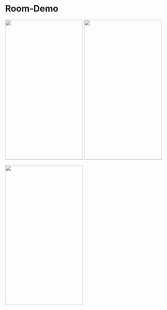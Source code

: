 # Room-Demo


<img src="https://user-images.githubusercontent.com/16043212/101467137-f3d26a00-3967-11eb-80cc-e1205524c882.png" width="250" height="450" /> <img src="https://user-images.githubusercontent.com/16043212/101467248-12d0fc00-3968-11eb-82f2-f6ec64d87dad.png" width="250" height="450" />

<img src="https://user-images.githubusercontent.com/16043212/101467308-254b3580-3968-11eb-9e99-a33638ae7e8a.png" width="250" height="450" />
